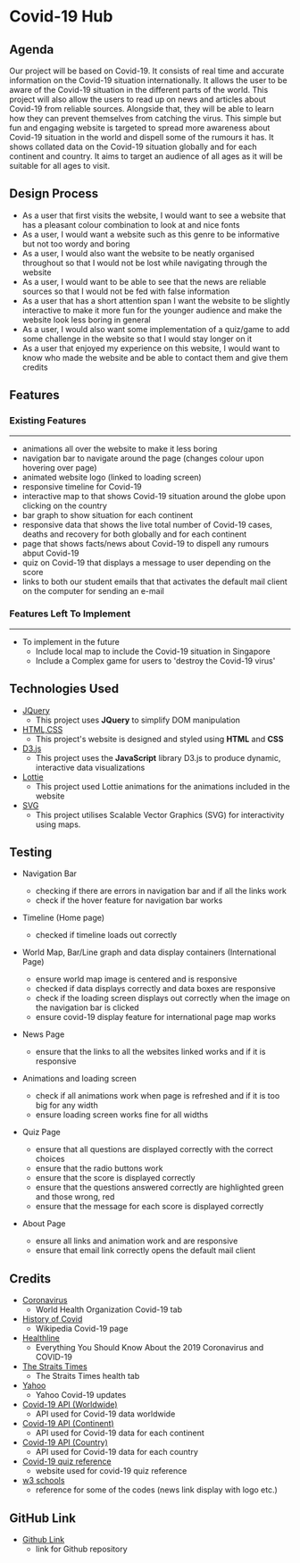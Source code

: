 # Covid-19 Hub

Agenda
----------------------- 
Our project will be based on Covid-19. It consists of real time and accurate information on the Covid-19 situation internationally. It allows the user to be aware of the Covid-19 situation in the different parts of the world. This project will also allow the users to read up on news and articles about Covid-19 from reliable sources. Alongside that, they will be able to learn how they can prevent themselves from catching the virus. This simple but fun and engaging website is targeted to spread more awareness about Covid-19 situation in the world and dispell some of the rumours it has. It shows collated data on the Covid-19 situation globally and for each continent and country. It aims to target an audience of all ages as it will be suitable for all ages to visit.

Design Process
--------------
-   As a user that first visits the website, I would want to see a website that has a pleasant colour combination to look at and nice fonts
-   As a user, I would want a website such as this genre to be informative but not too wordy and boring
-   As a user, I would also want the website to be neatly organised throughout so that I would not be lost while navigating through the website
-   As a user, I would want to be able to see that the news are reliable sources so that I would not be fed with false information
-   As a user that has a short attention span I want the website to be slightly interactive to make it more fun for the younger audience and make the website look less boring in general
-   As a user, I would also want some implementation of a quiz/game to add some challenge in the website so that I would stay longer on it
-   As a user that enjoyed my experience on this website, I would want to know who made the website and be able to contact them and give them credits


Features
--------
### Existing Features
---------------------
-   animations all over the website to make it less boring
-   navigation bar to navigate around the page (changes colour upon hovering over page)
-   animated website logo (linked to loading screen)
-   responsive timeline for Covid-19
-   interactive map to that shows Covid-19 situation around the globe upon clicking on the country
-   bar graph to show situation for each continent
-   responsive data that shows the live total number of Covid-19 cases, deaths and recovery for both globally and for each continent
-   page that shows facts/news about Covid-19 to dispell any rumours abput Covid-19
-   quiz on Covid-19 that displays a message to user depending on the score
-   links to both our student emails that that activates the default mail client on the computer for sending an e-mail

### Features Left To Implement
------------------------------
-   To implement in the future
    -   Include local map to include the Covid-19 situation in Singapore
    -   Include a Complex game for users to 'destroy the Covid-19 virus'

Technologies Used
-----------------
-   [JQuery](https://jquery.com)
    -   This project uses **JQuery** to simplify DOM manipulation
-   [HTML,CSS](https://html.com)
    -   This project's website is designed and styled using **HTML** and **CSS**
-   [D3.js](https://d3js.org/)
    -   This project uses the **JavaScript** library D3.js to produce dynamic, interactive data visualizations 
-   [Lottie](https://lottiefiles.com)
    -    This project used Lottie animations for the animations included in the website
-   [SVG](https://www.w3.org/Graphics/SVG/)
    -   This project utilises Scalable Vector Graphics (SVG) for interactivity using maps.

Testing
-------
- Navigation Bar  
    -   checking if there are errors in navigation bar and if all the links work
    -   check if the hover feature for navigation bar works

- Timeline (Home page)
    -   checked if timeline loads out correctly

- World Map, Bar/Line graph and data display containers (International Page)
    -   ensure world map image is centered and is responsive
    -   checked if data displays correctly and data boxes are responsive
    -   check if the loading screen displays out correctly when the image on the navigation bar is clicked
    -   ensure covid-19 display feature for international page map works

- News Page
    -   ensure that the links to all the websites linked works and if it is responsive 

- Animations and loading screen
    -   check if all animations work when page is refreshed and if it is too big for any width 
    -   ensure loading screen works fine for all widths
- Quiz Page
    -   ensure that all questions are displayed correctly with the correct choices
    -   ensure that the radio buttons work
    -   ensure that the score is displayed correctly
    -   ensure that the questions answered correctly are highlighted green and those wrong, red
    -   ensure that the message for each score is displayed correctly
    
- About Page
    -   ensure all links and animation work and are responsive
    -   ensure that email link correctly opens the default mail client
 
Credits
-------
-   [Coronavirus](https://www.who.int/health-topics/coronavirus#tab=tab_1)
    -   World Health Organization Covid-19 tab
-   [History of Covid](https://en.wikipedia.org/wiki/COVID-19#History)
    -   Wikipedia Covid-19 page
-   [Healthline](https://www.healthline.com/health/coronavirus-covid-19#)
    -   Everything You Should Know About the 2019 Coronavirus and COVID-19
-   [The Straits Times](https://www.straitstimes.com/singapore/health)
    -   The Straits Times health tab
-   [Yahoo](https://sg.news.yahoo.com/health/)
    -   Yahoo Covid-19 updates
-   [Covid-19 API (Worldwide)](https://corona.lmao.ninja/v2/historical/all?lastdays=365)
    -   API used for Covid-19 data worldwide
-   [Covid-19 API (Continent)](https://corona.lmao.ninja/v2/continents)
    -   API used for Covid-19 data for each continent
-   [Covid-19 API (Country)](https://disease.sh/v3/covid-19/countries)
    -   API used for Covid-19 data for each country
-   [Covid-19 quiz reference](https://www.medicalnewstoday.com/articles/coronavirus-myths-explored)
    -   website used for covid-19 quiz reference
-   [w3 schools](https://www.w3schools.com/)
    -   reference for some of the codes (news link display with logo etc.)

GitHub Link
-----------
- [Github Link](https://github.com/myongrui/Assignment2.git)
    -   link for Github repository